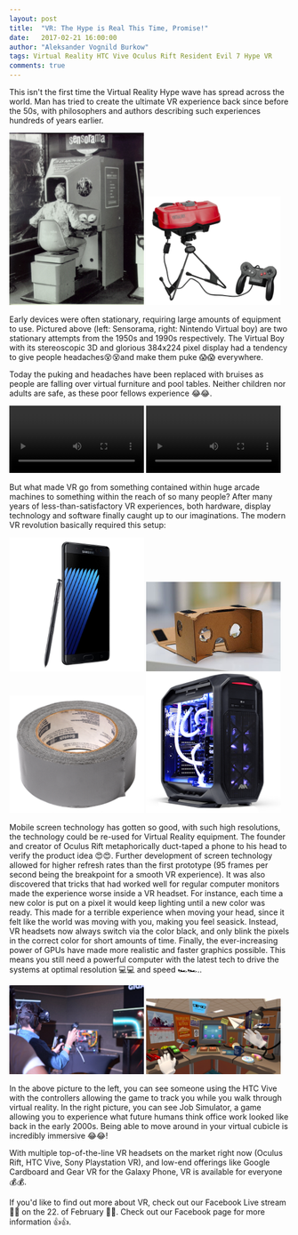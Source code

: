 ```yaml
---
layout: post
title:  "VR: The Hype is Real This Time, Promise!"
date:   2017-02-21 16:00:00
author: "Aleksander Vognild Burkow"
tags: Virtual Reality HTC Vive Oculus Rift Resident Evil 7 Hype VR
comments: true
---
```


This isn't the first time the Virtual Reality Hype wave has spread across the world.
Man has tried to create the ultimate VR experience back since before the 50s,
with philosophers and authors describing such experiences hundreds of years earlier.

<img style="width: 48%" src="/images/Sensorama-morton-heilig-virtual-reality-headset.jpg">
<img style="width: 48%" src="/images/Virtual-Boy-wController.jpg">

Early devices were often stationary, requiring large amounts of equipment to use.
Pictured above (left:  Sensorama, right: Nintendo Virtual boy) are two stationary attempts from the 1950s and 1990s respectively.
The Virtual Boy with its stereoscopic 3D and glorious 384x224 pixel display had a tendency to give people headaches😵😵and make them puke 😱😱 everywhere.

Today the puking and headaches have been replaced with bruises as people are falling over virtual furniture and pool tables.
Neither children nor adults are safe, as these poor fellows experience 😂😂.

<video style="width: 48%" src="/images/child-vr-desk.mp4" autoplay loop title="Child falling when trying to lean on virtual table"></video>
<video style="width: 48%" src="/images/vr-pool-falling.mp4" autoplay loop title="Man falling while playing pool"></video>

But what made VR go from something contained within huge arcade machines to something within the reach of so many people?
After many years of less-than-satisfactory VR experiences, both hardware, display technology and software finally caught up to our imaginations.
The modern VR revolution basically required this setup:

<img style="width: 48%" src="/images/galaxy-s7.jpeg">
<img style="width: 48%" src="/images/440px-Assembled_Google_Cardboard_VR_mount.jpg">
<img style="width: 48%" src="/images/Duct-tape.jpg">
<img style="width: 48%" src="/images/AVADirect_God_Mode_Extreme_Gaming_PC.png">

Mobile screen technology has gotten so good, with such high resolutions, the technology could be re-used for Virtual Reality equipment.
The founder and creator of Oculus Rift metaphorically duct-taped a phone to his head to verify the product idea 😍😍.
Further development of screen technology allowed for higher refresh rates than the first prototype (95 frames per second being the breakpoint for a smooth VR experience).
It was also discovered that tricks that had worked well for regular computer monitors made the experience worse inside a VR headset. For instance, each time a new color is put on a pixel it would keep lighting until a new color was ready. This made for a terrible experience when moving your head, since it felt like the world was moving with you, making you feel seasick. Instead, VR headsets now always switch via the color black, and only blink the pixels in the correct color for short amounts of time.
Finally, the ever-increasing power of GPUs have made more realistic and faster graphics possible.
This means you still need a powerful computer with the latest tech to drive the systems at optimal resolution 💻💻 and speed 🏎🏎..

<img style="width: 48%" src="/images/htc-vive.jpg">
<img style="width: 48%" src="/images/job-simulator.png">

In the above picture to the left, you can see someone using the HTC Vive with the controllers allowing the game to track you while you walk through virtual reality.
In the right picture, you can see Job Simulator, a game allowing you to experience what future humans think office work looked like back in the early 2000s.
Being able to move around in your virtual cubicle is incredibly immersive 😂😂!

With multiple top-of-the-line VR headsets on the market right now (Oculus Rift, HTC Vive, Sony Playstation VR),
and low-end offerings like Google Cardboard and Gear VR for the Galaxy Phone, VR is available for everyone 💰💰.

If you'd like to find out more about VR, check out our Facebook Live stream 🎥🎥 on the 22. of February 📱📱.
Check out our Facebook page for more information 👍👍.
